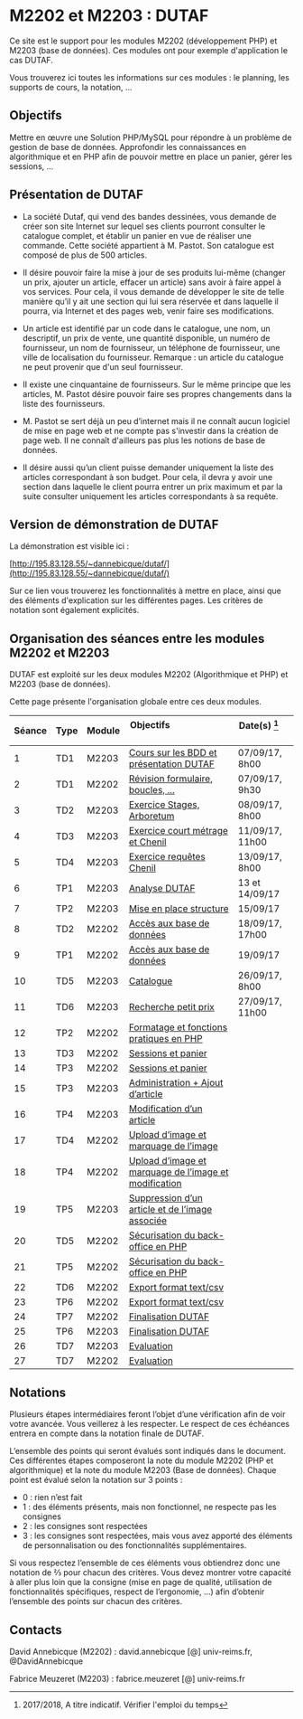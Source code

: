 # M2202 et M2203 : DUTAF

Ce site est le support pour les modules M2202 (développement PHP) et M2203 (base de données). Ces modules ont pour exemple 
d'application le cas DUTAF.

Vous trouverez ici toutes les informations sur ces modules : le planning, les supports de cours, la notation, ...

## Objectifs

Mettre en œuvre une Solution PHP/MySQL pour répondre à un problème de gestion de base de données. Approfondir les connaissances en algorithmique et en PHP afin de pouvoir mettre en place un panier, gérer les sessions, ...

## Présentation de DUTAF

* La société Dutaf, qui vend des bandes dessinées, vous demande de créer son site Internet sur lequel ses clients pourront consulter le catalogue complet, et établir un panier en vue de réaliser une commande. Cette société appartient à M. Pastot. Son catalogue est composé de plus de 500 articles. 

* II désire pouvoir faire la mise à jour de ses produits lui-même (changer un prix, ajouter un article, effacer un article) sans avoir à faire appel à vos services. Pour cela, il vous demande de développer le site de telle manière qu’il y ait une section qui lui sera réservée et dans laquelle il pourra, via Internet et des pages web, venir faire ses modifications. 

* Un article est identifié par un code dans le catalogue, une nom, un descriptif, un prix de vente, une quantité disponible, un numéro de fournisseur, un nom de fournisseur, un téléphone de fournisseur, une ville de localisation du fournisseur. Remarque : un article du catalogue ne peut provenir que d'un seul fournisseur. 

* II existe une cinquantaine de fournisseurs. Sur le même principe que les articles, M. Pastot désire pouvoir faire ses propres changements dans la liste des fournisseurs. 

* M. Pastot se sert déjà un peu d’internet mais il ne connaît aucun logiciel de mise en page web et ne compte pas s'investir dans la création de page web. II ne connaît d'ailleurs pas plus les notions de base de données. 

* II désire aussi qu’un client puisse demander uniquement la liste des articles correspondant à son budget. Pour cela, il devra y avoir une section dans laquelle le client pourra entrer un prix maximum et par la suite consulter uniquement les articles correspondants à sa requête. 

## Version de démonstration de DUTAF

La démonstration est visible ici : 

[http://195.83.128.55/~dannebicque/dutaf/](http://195.83.128.55/~dannebicque/dutaf/)

Sur ce lien vous trouverez les fonctionnalités à mettre en place, ainsi que des éléments d'explication sur les différentes pages. Les critères de notation sont également explicités.


## Organisation des séances entre les modules M2202 et M2203

DUTAF est exploité sur les deux modules M2202 (Algorithmique et PHP) et M2203 (base de données).

Cette page présente l'organisation globale entre ces deux modules.


| Séance | Type  | Module | Objectifs                                         | Date(s) [^1]            |
| ------ | ----- | ------ | --------------------------------------------------| ----------------------- |
|    1   | TD1 | M2203 | [Cours sur les BDD et présentation DUTAF](M2203-seance-1.md) | 07/09/17, 8h00 |
|    2   | TD1 | M2202 | [Révision formulaire, boucles, ...](M2202-seance-1.md)  | 07/09/17, 9h30 |
|    3   | TD2 | M2203 | [Exercice Stages, Arboretum](M2203-seance-2.md)  | 08/09/17, 8h00 |
| 4 | TD3 | M2203 | [Exercice court métrage et Chenil](M2203-seance-3.md)  | 11/09/17, 11h00 |
| 5 | TD4 | M2203 | [Exercice requêtes Chenil](M2203-seance-4.md) | 13/09/17, 8h00 |
| 6 | TP1 | M2203 | [Analyse DUTAF](M2203-seance-5.md)  | 13 et 14/09/17 |
| 7 | TP2 | M2203 | [Mise en place structure](M2203-seance-6.md) | 15/09/17 |
| 8 | TD2 | M2202 | [Accès aux base de données](M2202-seance-2.md) | 18/09/17, 17h00 |
| 9 | TP1 | M2202 | [Accès aux base de données](M2202-seance-3.md)  | 19/09/17 |
| 10 | TD5 | M2203 | [Catalogue](M2203-seance-7.md)  | 26/09/17, 8h00 |
| 11 | TD6 | M2203 | [Recherche petit prix](M2203-seance-8.md) | 27/09/17, 11h00 |
| 12 | TP2 | M2202 | [Formatage et fonctions pratiques en PHP](M2202-seance-4.md) | |
| 13 | TD3 | M2202 | [Sessions et panier](M2202-seance-5.md) | |
| 14 | TP3 | M2202 | [Sessions et panier](M2202-seance-6.md) | |
| 15 | TP3 | M2203 | [Administration + Ajout d’article](M2203-seance-9.md)  | |
| 16 | TP4 | M2203 | [Modification d’un article](M2203-seance-10.md) | |
| 17 | TD4 | M2202 | [Upload d’image et marquage de l’image](M2202-seance-7.md)| |
| 18 | TP4 | M2202 | [Upload d’image et marquage de l’image et modification](M2202-seance-8.md)| |
| 19 | TP5 | M2203 | [Suppression d’un article et de l’image associée](M2203-seance-11.md) | |
| 20 | TD5 | M2202 | [Sécurisation du back-office en PHP](M2202-seance-9.md)| |
| 21 | TP5 | M2202 | [Sécurisation du back-office en PHP](M2202-seance-10.md)| |
| 22 | TD6 | M2202 | [Export format text/csv](M2202-seance-11.md)| |
| 23 | TP6 | M2202 | [Export format text/csv](M2202-seance-12.md)| |
| 24 | TP7 | M2202 | [Finalisation DUTAF](M2202-seance-13.md)| |
| 25 | TP6 | M2203 | [Finalisation DUTAF](M2203-seance-12.md) | |
| 26 | TD7 | M2203 | [Evaluation](M2203-seance-13.md) | |
| 27 | TD7 | M2202 | [Evaluation](M2202-seance-14.md)| |


[^1]: 2017/2018, A titre indicatif. Vérifier l'emploi du temps

## Notations

Plusieurs étapes intermédiaires feront l’objet d’une vérification afin de voir votre avancée. Vous veillerez à les respecter. Le respect de ces échéances entrera en compte dans la notation finale de DUTAF.

L’ensemble des points qui seront évalués sont indiqués dans le document. Ces différentes étapes composeront la note du module M2202 (PHP et algorithmique) et la note du module M2203 (Base de données). Chaque point est évalué selon la notation sur 3 points :

* 0 : rien n’est fait
* 1 : des éléments présents, mais non fonctionnel, ne respecte pas les consignes
* 2 : les consignes sont respectées
* 3 : les consignes sont respectées, mais vous avez apporté des éléments de personnalisation ou des fonctionnalités supplémentaires.

Si vous respectez l’ensemble de ces éléments vous obtiendrez donc une notation de ⅔ pour chacun des critères. Vous devez montrer votre capacité à aller plus loin que la consigne (mise en page de qualité, utilisation de fonctionnalités spécifiques, respect de l’ergonomie, …) afin d’obtenir l’ensemble des points sur chacun des critères.

## Contacts

David Annebicque (M2202) : david.annebicque [@] univ-reims.fr,  @DavidAnnebicque

Fabrice Meuzeret (M2203) : fabrice.meuzeret [@] univ-reims.fr
